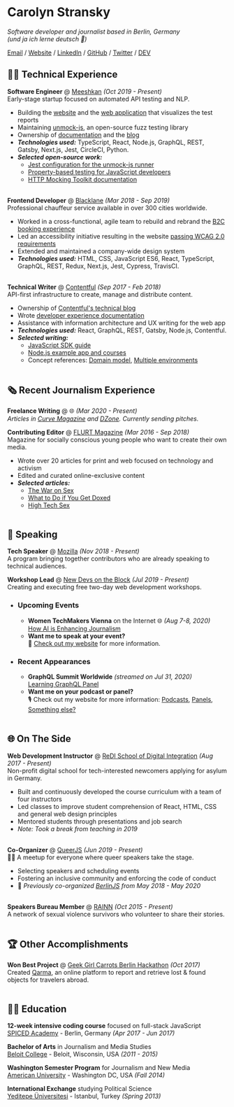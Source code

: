 # Carolyn Stransky

_Software developer and journalist based in Berlin, Germany_ <br>
_(und ja ich lerne deutsch 🍻)_

[Email](mailto:hello@workwithcarolyn.com) / [Website](https://workwithcarolyn.com/) / [LinkedIn](https://www.linkedin.com/in/carolstran/) / [GitHub](https://github.com/carolstran/) / [Twitter](https://twitter.com/carolstran/) / [DEV](https://dev.to/carolstran/)

## 👩‍💻 Technical Experience

**Software Engineer** @ [Meeshkan](http://meeshkan.com/) _(Oct 2019 - Present)_ <br>
Early-stage startup focused on automated API testing and NLP.
  - Building the [website](https://meeshkan.com/) and the [web application](https://app.meeshkan.com/) that visualizes the test reports
  - Maintaining [unmock-js](https://github.com/meeshkan/unmock-js), an open-source fuzz testing library
  - Ownership of [documentation](https://meeshkan.com/docs/) and the [blog](https://meeshkan.com/blog/)
  - **_Technologies used:_** TypeScript, React, Node.js, GraphQL, REST, Gatsby, Next.js, Jest, CircleCI, Python.
  - **_Selected open-source work:_**
    - [Jest configuration for the unmock-js runner](https://github.com/meeshkan/unmock-jest-runner)
    - [Property-based testing for JavaScript developers](https://dev.to/meeshkan/property-based-testing-for-javascript-developers-21b2)
    - [HTTP Mocking Toolkit documentation](https://github.com/meeshkan/hmt)
    <br><br>

**Frontend Developer** @ [Blacklane](https://www.blacklane.com/en) _(Mar 2018 - Sep 2019)_ <br>
Professional chauffeur service available in over 300 cities worldwide.
  - Worked in a cross-functional, agile team to rebuild and rebrand the [B2C booking experience](https://www.blacklane.com/en/)
  - Led an accessibility initiative resulting in the website [passing WCAG 2.0 requirements](https://www.blacklane.com/en/accessibility/)
  - Extended and maintained a company-wide design system
  - **_Technologies used:_** HTML, CSS, JavaScript ES6, React, TypeScript, GraphQL, REST, Redux, Next.js, Jest, Cypress, TravisCI.
  <br><br>

**Technical Writer** @ [Contentful](https://www.contentful.com/) _(Sep 2017 - Feb 2018)_ <br>
API-first infrastructure to create, manage and distribute content.
  - Ownership of [Contentful's technical blog](https://www.contentful.com/blog/)
  - Wrote [developer experience documentation](https://www.contentful.com/developers/docs/)
  - Assistance with information architecture and UX writing for the web app
  - **_Technologies used:_** React, GraphQL, REST, Gatsby, Node.js, Contentful.
  - **_Selected writing:_**
    - [JavaScript SDK guide](https://www.contentful.com/developers/docs/javascript/tutorials/using-js-cda-sdk/)
    - [Node.js example app and courses](https://the-example-app-nodejs.contentful.com/courses)
    - Concept references: [Domain model](https://www.contentful.com/developers/docs/concepts/domain-model/), [Multiple environments](https://www.contentful.com/developers/docs/concepts/multiple-environments/)
    <br><br>
    
## 🗞 Recent Journalism Experience

**Freelance Writing** @ 🌐 _(Mar 2020 - Present)_ <br>
_Articles in [Curve Magazine](https://www.curvemag.com/us-home/beyond-the-binary-how-software-engineer-sara-vieira-founded-a-global-community-of-queer-coders/) and [DZone](https://dzone.com/users/4255812/carolstran.html). Currently sending pitches._

**Contributing Editor** @ [FLURT Magazine](https://www.facebook.com/flurtmagazine) _(Mar 2016 - Sep 2018)_ <br>
Magazine for socially conscious young people who want to create their own media.
  - Wrote over 20 articles for print and web focused on technology and activism
  - Edited and curated online-exclusive content
  - **_Selected articles:_**
    - [The War on Sex](https://workwithcarolyn.com/words/war-on-sex)
    - [What to Do if You Get Doxed](https://workwithcarolyn.com/words/what-to-do-if-you-get-doxed)
    - [High Tech Sex](https://workwithcarolyn.com/words/high-tech-sex)
    <br><br>

## 🎤 Speaking

**Tech Speaker** @ [Mozilla](https://events.mozilla.org/techspeakers) _(Nov 2018 - Present)_<br>
A program bringing together contributors who are already speaking to technical audiences.

**Workshop Lead** @ [New Devs on the Block](https://newdevs.org/) _(Jul 2019 - Present)_ <br>
Creating and executing free two-day web development workshops.

- ### Upcoming Events
 
  - **Women TechMakers Vienna** on the Internet 🌐 _(Aug 7-8, 2020)_
    <br>[How AI is Enhancing Journalism](https://www.womentechmakers.at/)
  - **Want me to speak at your event?**
    <br>💖 [Check out my website](https://workwithcarolyn.com/speaking) for more information.
    
- ### Recent Appearances

  - **GraphQL Summit Worldwide** _(streamed on Jul 31, 2020)_
  <br>[Learning GraphQL Panel](https://www.twitch.tv/videos/696266743?t=1h15m3s)
  - **Want me on your podcast or panel?**
    <br>🎙 Check out my website for more information: [Podcasts](https://workwithcarolyn.com/speaking/podcasts), [Panels](https://workwithcarolyn.com/speaking/panels), [Something else?](mailto:hello@workwithcarolyn.com)
    <br><br>

## 🌐 On The Side

**Web Development Instructor** @ [ReDI School of Digital Integration](https://www.redi-school.org/) _(Aug 2017 - Present)_<br>
Non-profit digital school for tech-interested newcomers applying for asylum in Germany.
  - Built and continuously developed the course curriculum with a team of four instructors
  - Led classes to improve student comprehension of React, HTML, CSS and general web design principles
  - Mentored students through presentations and job search
  - _Note: Took a break from teaching in 2019_
  <br><br>

**Co-Organizer** @ [QueerJS](https://queerjs.com/) _(Jun 2019 - Present)_<br>
🏳️‍🌈 A meetup for everyone where queer speakers take the stage.
  - Selecting speakers and scheduling events
  - Fostering an inclusive community and enforcing the code of conduct
  - 🐻 _Previously co-organized [BerlinJS](https://berlinjs.org/) from May 2018 - May 2020_
  <br><br>

**Speakers Bureau Member** @ [RAINN](https://www.rainn.org/speakers-bureau) _(Oct 2015 - Present)_<br>
A network of sexual violence survivors who volunteer to share their stories.
<br><br>
  
## 🏆 Other Accomplishments

**Won Best Project** @ [Geek Girl Carrots Berlin Hackathon](http://www.hacklikeagirl.co/) _(Oct 2017)_<br>
Created [Qarma](https://github.com/lcorr8/qarma), an online platform to report and retrieve lost & found objects for travelers abroad.
<br><br>

## 👩‍🎓 Education

**12-week intensive coding course** focused on full-stack JavaScript<br>
[SPICED Academy](https://www.spiced-academy.com/) - Berlin, Germany _(Apr 2017 - Jun 2017)_ <br>

**Bachelor of Arts** in Journalism and Media Studies<br>
[Beloit College](https://www.beloit.edu/search/?q=carolyn+stransky&x=0&y=0&as_sitesearch=https%3A%2F%2Fwww.beloit.edu%2F) - Beloit, Wisconsin, USA _(2011 - 2015)_

**Washington Semester Program** for Journalism and New Media<br>
[American University](https://www.beloit.edu/campus/news/?story_id=427353) - Washington DC, USA _(Fall 2014)_

**International Exchange** studying Political Science<br>
[Yeditepe Üniversitesi](https://www.beloit.edu/campus/news/?story_id=381343) - Istanbul, Turkey _(Spring 2013)_
